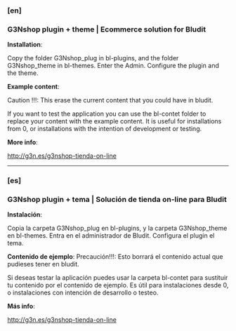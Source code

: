 ### [en]
### G3Nshop plugin + theme | Ecommerce solution for Bludit

**Installation**:

Copy the folder G3Nshop_plug in bl-plugins, and the folder G3Nshop_theme in bl-themes.
Enter the Admin. Configure the plugin and the theme.

**Example content**:

Caution !!!:
This erase the current content that you could have in bludit.

If you want to test the application you can use the bl-contet folder to replace your content with the example content.
It is useful for installations from 0, or installations with the intention of development or testing.

**More info**:

http://g3n.es/g3nshop-tienda-on-line

---

### [es]
### G3Nshop plugin + tema | Solución de tienda on-line para Bludit

**Instalación**:

Copia la carpeta G3Nshop_plug en bl-plugins, y la carpeta G3Nshop_theme en bl-themes.
Entra en el administrador de Bludit. Configura el plugin el tema.

**Contenido de ejemplo**:
Precaución!!!: Esto borrará el contenido actual que pudieses tener en bludit.

Si deseas testar la aplicación puedes usar la carpeta bl-contet para sustituir tu contenido por el contenido de ejemplo.
Es útil para instalaciones desde 0, o instalaciones con intención de desarrollo o testeo.


**Más info**:

http://g3n.es/g3nshop-tienda-on-line
